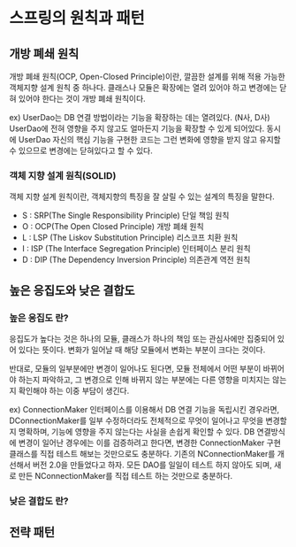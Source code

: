 # 스프링의 원칙과 패턴

## 개방 폐쇄 원칙
개방 폐쇄 원칙(OCP, Open-Closed Principle)이란, 깔끔한 설계를 위해 적용 가능한 객체지향 설계 원칙 중 하나다.
클래스나 모듈은 확장에는 열려 있어야 하고 변경에는 닫혀 있어야 한다는 것이 개방 폐쇄 원칙이다.

ex) UserDao는 DB 연결 방법이라는 기능을 확장하는 데는 열려있다. (N사, D사)
UserDao에 전혀 영향을 주지 않고도 얼마든지 기능을 확장할 수 있게 되어있다.
동시에 UserDao 자신의 핵심 기능을 구현한 코드는 그런 변화에 영향을 받지 않고 유지할 수 있으므로 변경에는 닫혀있다고 할 수 있다.

### 객체 지향 설계 원칙(SOLID)
객체 지향 설계 원칙이란, 객체지향의 특징을 잘 살릴 수 있는 설계의 특징을 말한다.
* S : SRP(The Single Responsibility Principle) 단일 책임 원칙 
* O : OCP(The Open Closed Principle) 개방 폐쇄 원칙
* L : LSP (The Liskov Substitution Principle) 리스코프 치환 원칙
* I : ISP (The Interface Segregation Principle) 인터페이스 분리 원칙
* D : DIP (The Dependency Inversion Principle) 의존관계 역전 원칙

## 높은 응집도와 낮은 결합도

### 높은 응집도 란?
응집도가 높다는 것은 하나의 모듈, 클래스가 하나의 책임 또는 관심사에만 집중되어 있어 있다는 뜻이다.
변화가 일어날 때 해당 모듈에서 변화는 부분이 크다는 것이다.

반대로, 모듈의 일부분에만 변경이 일어나도 된다면, 모듈 전체에서 어떤 부분이 바뀌어야 하는지 파악하고, 
그 변경으로 인해 바뀌지 않는 부분에는 다른 영향을 미치지는 않는지 확인해야 하는 이중 부담이 생긴다.

ex) ConnectionMaker 인터페이스를 이용해서 DB 연결 기능을 독립시킨 경우라면,
DConnectionMaker를 일부 수정하더라도 전체적으로 무엇이 일어나고 무엇을 변경할지 명확하며, 기능에 영향을 주지 않는다는 사실을 손쉽게 확인할 수 있다.
DB 연결방식에 변경이 일어난 경우에는 이를 검증하려고 한다면, 변경한 ConnectionMaker 구현 클래스를 직접 테스트 해보는 것만으로도 충분하다.
기존의 NConnectionMaker를 개선해서 버전 2.0을 만들었다고 하자. 모든 DAO를 일일이 테스트 하지 않아도 되며, 새로 만든 NConnectionMaker를 직접 테스트 하는 것만으로 충분하다.

### 낮은 결합도 란?

## 전략 패턴
